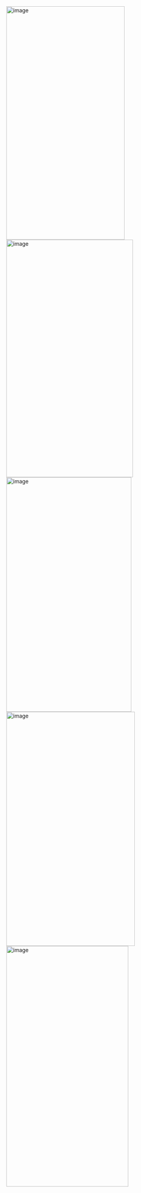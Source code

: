 <img width="311" height="611" alt="image" src="https://github.com/user-attachments/assets/3bf1d88f-41e0-4469-8f9c-2d15d1c40ed5" />
<img width="333" height="622" alt="image" src="https://github.com/user-attachments/assets/c16cfd3c-7464-4be7-8b88-c02e77c17b41" />
<img width="329" height="614" alt="image" src="https://github.com/user-attachments/assets/3b6674f0-f444-458e-968a-0ac3e0764636" />
<img width="338" height="613" alt="image" src="https://github.com/user-attachments/assets/8db67a65-4fe5-4f4a-8978-21698b688bb6" />
<img width="321" height="630" alt="image" src="https://github.com/user-attachments/assets/5b927583-4c6d-4361-9d50-71a78b59ffce" />
